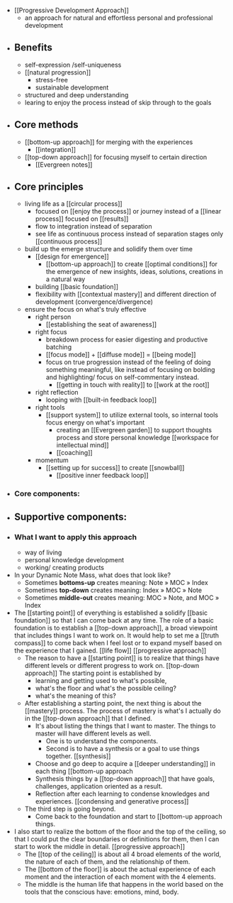- [[Progressive Development Approach]]
    - an approach for natural and effortless personal and professional development
- ## Benefits
    - self-expression /self-uniqueness
    - [[natural progression]]
        - stress-free
        - sustainable development
    - structured and deep understanding
    - learing to enjoy the process instead of skip through to the goals
- ## Core methods
    -  [[bottom-up approach]] for merging with the experiences
        - [[integration]]
    -  [[top-down approach]] for focusing myself to certain direction
        - [[Evergreen notes]]
- ## Core principles
    - living life as a [[circular process]]
        - focused on [[enjoy the process]] or journey instead of a [[linear process]] focused on [[results]]
        - flow to integration instead of separation
        - see life as continuous process instead of separation stages only [[continuous process]]
    - build up the emerge structure and solidify them over time 
        - [[design for emergence]]
            - [[bottom-up approach]] to create [[optimal conditions]] for the emergence of new insights, ideas, solutions, creations in a natural way 
        - building [[basic foundation]]
        - flexibility with [[contextual mastery]] and different direction of development (convergence/divergence)
    - ensure the focus on what's truly effective
        - right person
            - [[establishing the seat of awareness]]
        - right focus
            - breakdown process for easier digesting and productive batching
            - [[focus mode]] + [[diffuse mode]] = [[being mode]]
            - focus on true progression instead of the feeling of doing something meaningful, like instead of focusing on bolding and highlighting/ focus on self-commentary instead.
                - [[getting in touch with reality]] to [[work at the root]]
        - right reflection
            - looping with [[built-in feedback loop]]
        - right tools
            - [[support system]] to utilize external tools, so internal tools focus energy on what's important 
                - creating an [[Evergreen garden]] to support thoughts process and store personal knowledge [[workspace for intellectual mind]]
                - [[coaching]]
        - momentum
            - [[setting up for success]] to create [[snowball]]
                - [[positive inner feedback loop]]
- ### Core components:
- ## Supportive components:
- ### What I want to apply this approach
    - way of living
    - personal knowledge development
    - working/ creating products
- In your Dynamic Note Mass, what does that look like?
    - Sometimes __bottoms-up__ creates meaning: Note » MOC » Index
    - Sometimes __top-down__ creates meaning: Index » MOC » Note
    - Sometimes __middle-out__ creates meaning: MOC » Note, and MOC » Index
- The [[starting point]] of everything is established a solidify [[basic foundation]] so that I can come back at any time. The role of a basic foundation is to establish a [[top-down approach]], a broad viewpoint that includes things I want to work on. It would help to set me a [[truth compass]] to come back when I feel lost or to expand myself based on the experience that I gained. [[life flow]] [[progressive approach]]
    - The reason to have a [[starting point]] is to realize that things have different levels or different progress to work on. [[top-down approach]] The starting point is established by 
        - learning and getting used to what's possible, 
        - what's the floor and what's the possible ceiling?
        - what's the meaning of this?
    - After establishing a starting point, the next thing is about the [[mastery]] process. The process of mastery is what's I actually do in the [[top-down approach]] that I defined. 
        - It's about listing the things that I want to master. The things to master will have different levels as well. 
            - One is to understand the components.
            - Second is to have a synthesis or a goal to use things together. [[synthesis]]
        - Choose and go deep to acquire a [[deeper understanding]] in each thing [[bottom-up approach
        - Synthesis things by a [[top-down approach]] that have goals, challenges, application oriented as a result.
        - Reflection after each learning to condense knowledges and experiences. [[condensing and generative process]]
    - The third step is going beyond.
        - Come back to the foundation and start to [[bottom-up approach things.
- I also start to realize the bottom of the floor and the top of the ceiling, so that I could put the clear boundaries or definitions for them, then I can start to work the middle in detail. [[progressive approach]]
    - The [[top of the ceiling]] is about all 4 broad elements of the world, the nature of each of them, and the relationship of them.
    - The [[bottom of the floor]] is about the actual experience of each moment and the interaction of each moment with the 4 elements.
    - The middle is the human life that happens in the world based on the tools that the conscious have: emotions, mind, body.
